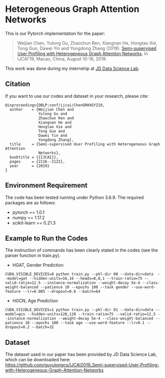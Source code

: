 # Heterogeneous Graph Attention Networks
This is our Pytorch implementation for the paper:

>Weijian Chen, Yulong Gu, Zhaochun Ren, Xiangnan He, Hongtao Xie, Tong Guo, Dawei Yin and Yongdong Zhang (2019). [Semi-supervised User Profiling with Heterogeneous Graph Attention Networks](https://www.ijcai.org/proceedings/2019/0293.pdf). In IJCAI'19, Macao, China, August 10-16, 2019.

This work was done during my internship at [JD Data Science Lab](http://datascience.jd.com/).

## Citation 
If you want to use our codes and dataset in your research, please cite:
```
@inproceedings{DBLP:conf/ijcai/ChenGRHXGYZ19,
  author    = {Weijian Chen and
               Yulong Gu and
               Zhaochun Ren and
               Xiangnan He and
               Hongtao Xie and
               Tong Guo and
               Dawei Yin and
               Yongdong Zhang},
  title     = {Semi-supervised User Profiling with Heterogeneous Graph Attention
               Networks},
  booktitle = {{IJCAI}},
  pages     = {2116--2122},
  year      = {2019}
}
```
## Environment Requirement
The code has been tested running under Python 3.6.9. The required packages are as follows:
* pytorch == 1.0.1
* numpy == 1.17.2
* scikit-learn == 0.21.3

## Example to Run the Codes
The instruction of commands has been clearly stated in the codes (see the parser function in train.py).
* HGAT, Gender Prediction
```
CUDA_VISIBLE_DEVICES=0 python train.py --pkl-dir 00 --data-dir=data  --model=gat --hidden-units=16,16 --heads=8,8,1 --train-ratio=75 --valid-ratio=12.5 --instance-normalization --weight-decay 5e-4 --class-weight-balanced --patience 10 --epochs 100 --task gender --use-word-feature --lr=0.005 --dropout=0.6 --batch=64
```

* HGCN, Age Prediction
```
CUDA_VISIBLE_DEVICES=1 python train.py --pkl-dir 01 --data-dir=data --model=gcn --hidden-units=128,128 --train-ratio=75 --valid-ratio=12.5 --instance-normalization --weight-decay 5e-4 --class-weight-balanced --patience 10 --epochs 100 --task age --use-word-feature --lr=0.1 --dropout=0.2 --batch=32
```

## Dataset
The dataset used in our paper has been provided by JD Data Science Lab, which can be downloaded here: https://github.com/guyulongcs/IJCAI2019_Semi-supervised-User-Profiling-with-Heterogeneous-Graph-Attention-Networks


